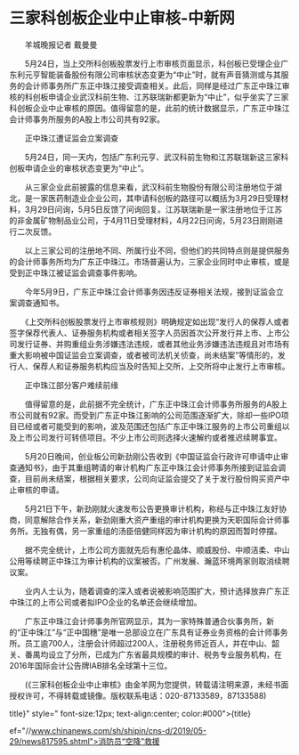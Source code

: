 # 三家科创板企业中止审核-中新网

　　羊城晚报记者 戴曼曼

　　5月24日，当上交所科创板股票发行上市审核页面显示，科创板已受理企业广东利元亨智能装备股份有限公司审核状态变更为“中止”时，就有声音猜测或与其服务的会计师事务所广东正中珠江接受调查相关。此后，同样是经过广东正中珠江审核的科创板申请企业武汉科前生物、江苏联瑞新都更新为“中止”，似乎坐实了三家科创板企业中止审核的原因。值得留意的是，此前的统计数据显示，广东正中珠江会计师事务所服务的A股上市公司共有92家。

　　正中珠江遭证监会立案调查

　　5月24日，同一天内，包括广东利元亨、武汉科前生物和江苏联瑞新这三家科创板申请企业的审核状态变更为“中止”。

　　从三家企业此前披露的信息来看，武汉科前生物股份有限公司注册地位于湖北，是一家医药制造业企业公司，其申请科创板的路径可以概括为3月29日受理材料，3月29日问询，5月5日反馈了问询回复。江苏联瑞新是一家注册地位于江苏的非金属矿物制品业公司，于4月11日受理材料，4月22日问询，5月23日刚刚进行二次反馈。

　　以上三家公司的注册地不同、所属行业不同，但他们的共同特点则是提供服务的会计师事务所均为广东正中珠江。市场普遍认为，三家企业同时中止审核，或是受到正中珠江被证监会调查事件影响。

　　今年5月9日，广东正中珠江会计师事务因违反证券相关法规，接到证监会立案调查通知书。

　　《上交所科创板股票发行上市审核规则》明确规定如出现“发行人的保荐人或者签字保荐代表人、证券服务机构或者相关签字人员因首次公开发行并上市、上市公司发行证券、并购重组业务涉嫌违法违规，或者其他业务涉嫌违法违规且对市场有重大影响被中国证监会立案调查，或者被司法机关侦查，尚未结案”等情形的，发行人、保荐人和证券服务机构应当及时告知上交所，上交所将中止发行上市审核。

　　正中珠江部分客户难续前缘

　　值得留意的是，此前据不完全统计，广东正中珠江会计师事务所服务的A股上市公司就有92家。而受到广东正中珠江影响的公司范围逐渐扩大，除却一些IPO项目已经或者可能受到的影响，波及范围还包括广东正中珠江服务的上市公司重组以及上市公司发行可转债项目。不少上市公司则选择火速解约或者推迟续聘事宜。

　　5月20日晚间，创业板公司新劲刚公告收到《中国证监会行政许可申请中止审查通知书》，由于其重组聘请的审计机构广东正中珠江会计师事务所接到证监会调查，目前尚未结案，根据相关要求，公司向证监会提交了关于发行股份购买资产中止审核的申请。

　　5月21日下午，新劲刚就火速发布公告更换审计机构，称经与正中珠江友好协商，同意解除合作关系，新劲刚重大资产重组的审计机构更换为天职国际会计师事务所。无独有偶，另一家重组的汤臣倍健同样因为审计机构的原因而暂时停摆。

　　据不完全统计，上市公司方面就先后有惠伦晶体、顺威股份、中顺洁柔、中山公用等续聘正中珠江为审计机构的议案被否。广州发展、瀚蓝环境两家则取消续聘议案。

　　业内人士认为，随着调查的深入或者说被影响范围扩大，预计选择放弃广东正中珠江的上市公司或者拟IPO企业的名单还会继续增加。

　　广东正中珠江会计师事务所官网显示，其为一家特殊普通合伙事务所，新的“正中珠江”与“正中国穗”是唯一总部设立在广东具有证券业务资格的会计师事务所。员工逾700人，注册会计师超过200人，注册税务师近百人，并在中山、韶关、番禺均设立了分所，已成为广东省最具规模的审计、税务专业服务机构，在2016年国际会计公告牌IAB排名全球第十三位。

　　(《三家科创板企业中止审核》由金羊网为您提供，转载请注明来源，未经书面授权许可，不得转载或镜像。版权联系电话：020-87133589，87133588)

title}" style=" font-size:12px; text-align:center; color:#000">{title}

ef="//www.chinanews.com/sh/shipin/cns-d/2019/05-29/news817595.shtml">消防员“空降”救援
